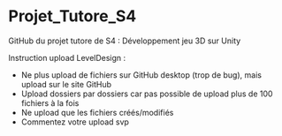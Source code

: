# Projet_Tutore_S4
GitHub du projet tutore de S4 : Développement jeu 3D sur Unity

Instruction upload LevelDesign :

- Ne plus upload de fichiers sur GitHub desktop (trop de bug), mais upload sur le site GitHub
- Upload dossiers par dossiers car pas possible de upload plus de 100 fichiers à la fois
- Ne upload que les fichiers créés/modifiés
- Commentez votre upload svp

